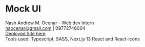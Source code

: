# Mock UI
Nash Andrew M. Ocenar - Web dev Intern \
naocenar@gmail.com | 09772746004 \
[Deployed Site here](https://mock-ui-nine.vercel.app/) \
Tools used: Typescript, SASS, Next.js 13 React and React-icons
